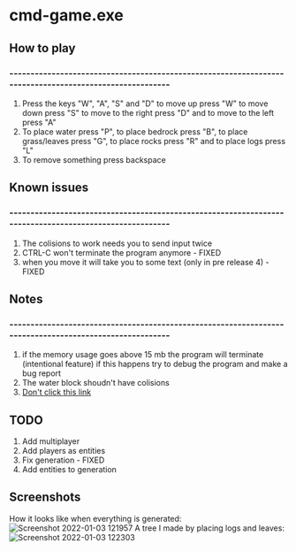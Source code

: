 # cmd-game.exe

## How to play
### -------------------------------------------------------------------------------------------------------

1. Press the keys "W", "A", "S" and "D" to move up press "W" to move down press "S" to move to the right press "D" and to move to the left press "A"
2. To place water press "P", to place bedrock press "B", to place grass/leaves press "G", to place rocks press "R" and to place logs press "L"
3. To remove something press backspace 


##  Known issues
### -------------------------------------------------------------------------------------------------------
1. The colisions to work needs you to send input twice
2. CTRL-C won't terminate the program anymore - FIXED
3. when you move it will take you to some text (only in pre release 4) - FIXED

## Notes
### -------------------------------------------------------------------------------------------------------
1. if the memory usage goes above 15 mb the program will terminate (intentional feature) if this happens try to debug the program and make a bug report
2. The water block shoudn't have colisions
3. [Don't click this link](https://www.google.com/url?sa=t&rct=j&q=&esrc=s&source=web&cd=&cad=rja&uact=8&ved=2ahUKEwig0KSp5-71AhU2lIkEHeZaBf8QyCl6BAgHEAM&url=https%3A%2F%2Fwww.youtube.com%2Fwatch%3Fv%3DdQw4w9WgXcQ&usg=AOvVaw0aHtehaphMhOCAkCydRLZU)
## TODO
1. Add multiplayer
2. Add players as entities
3. Fix generation - FIXED
4. Add entities to generation
## Screenshots
How it looks like when everything is generated:
![Screenshot 2022-01-03 121957](https://user-images.githubusercontent.com/72581470/147960151-f2eb3844-31bc-4e82-8c08-1937ffee471c.png)
A tree I made by placing logs and leaves:
![Screenshot 2022-01-03 122303](https://user-images.githubusercontent.com/72581470/147960430-20525673-ee28-474a-afb2-19e68884f4b7.png)
